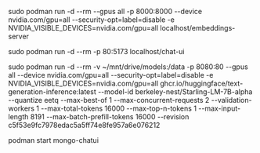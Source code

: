 sudo podman run -d --rm --gpus all -p 8000:8000 --device nvidia.com/gpu=all --security-opt=label=disable -e NVIDIA_VISIBLE_DEVICES=nvidia.com/gpu=all localhost/embeddings-server

sudo podman run -d --rm -p 80:5173 localhost/chat-ui

sudo podman run -d --rm -v ~/mnt/drive/models:/data -p 8080:80 --gpus all --device nvidia.com/gpu=all --security-opt=label=disable -e NVIDIA_VISIBLE_DEVICES=nvidia.com/gpu=all ghcr.io/huggingface/text-generation-inference:latest --model-id berkeley-nest/Starling-LM-7B-alpha --quantize eetq --max-best-of 1 --max-concurrent-requests 2 --validation-workers 1 --max-total-tokens 16000 --max-top-n-tokens 1 --max-input-length 8191 --max-batch-prefill-tokens 16000 --revision c5f53e9fc7978edac5a5ff74e8fe957a6e076212

podman start mongo-chatui